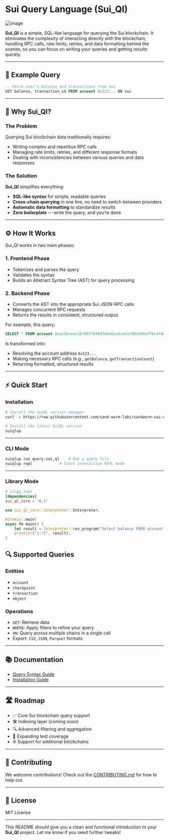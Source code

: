 # Sui Query Language (Sui\_Ql)

![image](https://github.com/user-attachments/assets/cfe1ba58-4da0-475e-a626-298946549451)

**Sui\_Ql** is a simple, SQL-like language for querying the Sui blockchain. It eliminates the complexity of interacting directly with the blockchain, handling RPC calls, rate limits, retries, and data formatting behind the scenes, so you can focus on writing your queries and getting results quickly.

---

## 🚀 Example Query

```sql
-- Fetch user’s balance and transactions from Sui
GET balance, transaction_id FROM account 0x123... ON sui
```

---

## 🧠 Why Sui\_Ql?

### The Problem

Querying Sui blockchain data traditionally requires:

* Writing complex and repetitive RPC calls
* Managing rate limits, retries, and different response formats
* Dealing with inconsistencies between various queries and data responses

### The Solution

**Sui\_Ql** simplifies everything:

* **SQL-like syntax** for simple, readable queries
* **Cross-chain querying** in one line, no need to switch between providers
* **Automatic data formatting** to standardize results
* **Zero boilerplate** — write the query, and you’re done

---

## ⚙️ How It Works

Sui\_Ql works in two main phases:

### 1. **Frontend Phase**

* Tokenizes and parses the query
* Validates the syntax
* Builds an Abstract Syntax Tree (AST) for query processing

### 2. **Backend Phase**

* Converts the AST into the appropriate Sui JSON-RPC calls
* Manages concurrent RPC requests
* Returns the results in consistent, structured output

For example, this query:

```sql
SELECT * FROM account 0xac5bceec1b789ff840d7d4e6ce4ce61c90d190a7f8c4f4ddf0bff6ee2413c33c, test.sui ON sui_mainnet
```

Is transformed into:

* Resolving the account address `0x123...`
* Making necessary RPC calls (e.g., `getBalance`, `getTransactionCount`)
* Returning formatted, structured results

---

## ⚡ Quick Start

### Installation

```bash
# Install the SuiQL version manager
curl -s https://raw.githubusercontent.com/sand-worm-labs/sandworm-sui-ql/main/suiqlup/install.sh | bash

# Install the latest SuiQL version
suiqlup
```

---

### CLI Mode

```bash
suiqlup run query.sui_ql    # Run a query file
suiqlup repl            # Start interactive REPL mode
```

---

### Library Mode

```toml
# Cargo.toml
[dependencies]
sui_ql_core = "0.1"
```

```rust
use sui_ql_core::interpreter::Interpreter;

#[tokio::main]
async fn main() {
    let result = Interpreter::run_program("Select balance FROM account 0x123... ON sui_mainnet").await.unwrap();
    println!("{:?}", result);
}
```


## 🔍 Supported Queries

### Entities

* `account`
* `checkpoint`
* `transaction`
* `object`

### Operations

* `GET`: Retrieve data
* `WHERE`: Apply filters to refine your query
* `ON`: Query across multiple chains in a single call
* Export: `CSV`, `JSON`, `Parquet` formats

---

## 📚 Documentation

* [Query Syntax Guide](#)
* [Installation Guide](#)

---

## 🛣 Roadmap

* ✅ Core Sui blockchain query support
* 🛠 Indexing layer (coming soon)
* 🔍 Advanced filtering and aggregation
* 🧪 Expanding test coverage
* 🌐 Support for additional blockchains

---

## 🤝 Contributing

We welcome contributions! Check out the [CONTRIBUTING.md](./CONTRIBUTING.md) for how to help out.

---

## 🪪 License

MIT License

---

This README should give you a clean and functional introduction to your **Sui\_Ql** project. Let me know if you need further tweaks!
